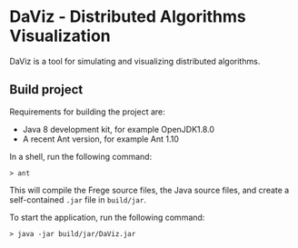 DaViz - Distributed Algorithms Visualization
============================================

DaViz is a tool for simulating and visualizing distributed algorithms.

## Build project

Requirements for building the project are:

- Java 8 development kit, for example OpenJDK1.8.0
- A recent Ant version, for example Ant 1.10

In a shell, run the following command:

    > ant

This will compile the Frege source files, the Java source files, and create a self-contained `.jar` file in `build/jar`. 

To start the application, run the following command:

    > java -jar build/jar/DaViz.jar
